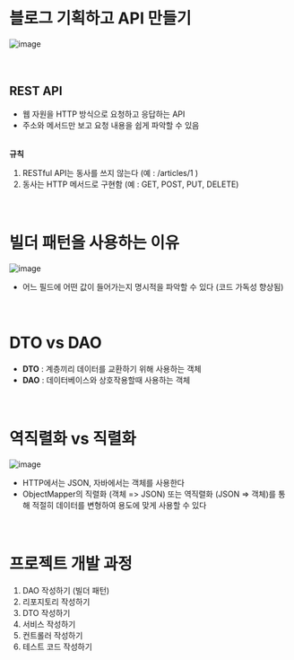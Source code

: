 # 블로그 기획하고 API 만들기	
![image](https://github.com/user-attachments/assets/069d3314-4e80-4c54-b0cf-2920b9036af0)
</br></br></br>


## REST API
- 웹 자원을 HTTP 방식으로 요청하고 응답하는 API
- 주소와 메서드만 보고 요청 내용을 쉽게 파악할 수 있음
</br></br>

**규칙** 
1. RESTful API는 동사를 쓰지 않는다  (예 : /articles/1 )
2. 동사는 HTTP 메서드로 구현함 (예 : GET, POST, PUT, DELETE)
</br></br></br>


# 빌더 패턴을 사용하는 이유
![image](https://github.com/user-attachments/assets/3e243f31-571a-4d6e-9aa0-b628bf858798) </br>
- 어느 필드에 어떤 값이 들어가는지 명시적을 파악할 수 있다 (코드 가독성 향상됨)
</br></br></br>

# DTO vs DAO
- **DTO** : 계층끼리 데이터를 교환하기 위해 사용하는 객체
- **DAO** : 데이터베이스와 상호작용할때 사용하는 객체
</br></br></br>

# 역직렬화 vs 직렬화
![image](https://github.com/user-attachments/assets/44e7bb90-fab9-47d4-8709-e56a06dae4ed)
- HTTP에서는 JSON, 자바에서는 객체를 사용한다
- ObjectMapper의 직렬화 (객체 => JSON) 또는 역직렬화 (JSON => 객체)를 통해 적절히 데이터를 변형하여 용도에 맞게 사용할 수 있다
  </br></br></br>


# 프로젝트 개발 과정
1. DAO 작성하기 (빌더 패턴)
2. 리포지토리 작성하기
3. DTO 작성하기
4. 서비스 작성하기
5. 컨트롤러 작성하기
6. 테스트 코드 작성하기
  
